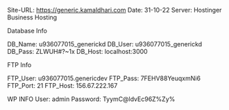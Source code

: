 Site-URL: https://generic.kamaldhari.com
Date: 31-10-22
Server: Hostinger Business Hosting

Database Info

DB_Name: u936077015_generickd
DB_User: u936077015_generickd
DB_Pass: ZLWUH#?~1x
DB_Host: localhost:3000


FTP Info

FTP_User:  u936077015.genericdev
FTP_Pass: 7FEHV88YeuqxmNi6
FTP_Port: 21
FTP_Host: 156.67.222.167

WP INFO
User: admin
Password:  TyymC@ldvEc96Z%Zy%